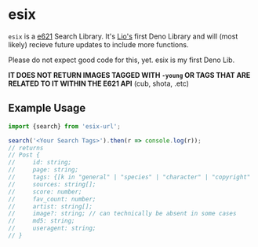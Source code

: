 # esix

`esix` is a [e621] Search Library. It's [Lio's] first Deno Library and will (most likely) recieve future updates to include more functions.

Please do not expect good code for this, yet. esix is my first Deno Lib.



**IT DOES NOT RETURN IMAGES TAGGED WITH `-young` OR TAGS THAT ARE RELATED TO IT WITHIN THE E621 API** (cub, shota, .etc)

## Example Usage
```ts
import {search} from 'esix-url';

search('<Your Search Tags>').then(r => console.log(r));
// returns
// Post {
//     id: string;
//     page: string;
//     tags: {[k in "general" | "species" | "character" | "copyright" | "artist" | "invalid" | "lore" | "meta"]: string[];};
//     sources: string[];
//     score: number;
//     fav_count: number;
//     artist: string[];
//     image?: string; // can technically be absent in some cases
//     md5: string;
//     useragent: string;
// }
```




[e621]: https://e621.net
[Lio's]: https://lio.wtf